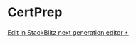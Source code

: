 # CertPrep

[Edit in StackBlitz next generation editor ⚡️](https://stackblitz.com/~/github.com/ntale/CertPrep)